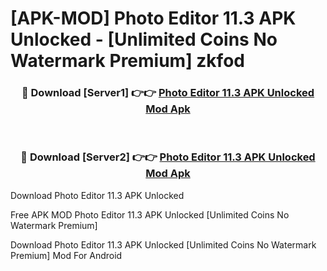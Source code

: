 # [APK-MOD] Photo Editor 11.3 APK Unlocked - [Unlimited Coins No Watermark Premium] zkfod



<div align="center">
<h3>🔴 Download [Server1] 👉👉 <a href="https://momento.my/?title=Photo_Editor_11.3_APK_Unlocked">Photo Editor 11.3 APK Unlocked Mod Apk</a></h3><br>

<h3>🔴 Download [Server2] 👉👉 <a href="https://momento.my/?title=Photo_Editor_11.3_APK_Unlocked">Photo Editor 11.3 APK Unlocked Mod Apk</a></h3>
</div>



Download Photo Editor 11.3 APK Unlocked 

Free APK MOD Photo Editor 11.3 APK Unlocked [Unlimited Coins No Watermark Premium]

Download Photo Editor 11.3 APK Unlocked [Unlimited Coins No Watermark Premium] Mod For Android
